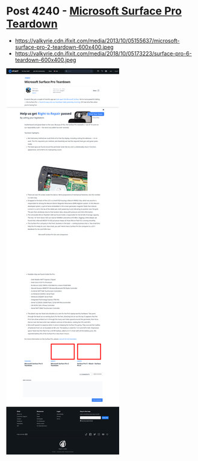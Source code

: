 # Post 4240 - [Microsoft Surface Pro Teardown](https://www.ifixit.com/News/4240/microsoft-surface-pro-teardown)

- https://valkyrie.cdn.ifixit.com/media/2013/10/05155637/microsoft-surface-pro-2-teardown-600x400.jpeg
- https://valkyrie.cdn.ifixit.com/media/2018/10/05173223/surface-pro-6-teardown-600x400.jpeg

![screencap](screenshots/a6517db4-7601-4aec-b9f2-1bc0f87769f5.png)
